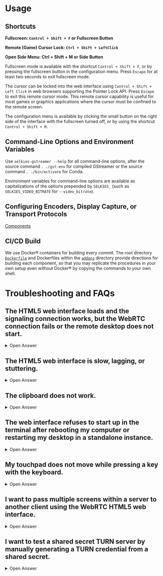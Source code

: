 # Usage

## Shortcuts

**Fullscreen: `Control + Shift + F` or Fullscreen Button**

**Remote (Game) Cursor Lock: `Ctrl + Shift + LeftClick`**

**Open Side Menu: Ctrl + Shift + M or Side Button**

Fullscreen mode is available with the shortcut `Control + Shift + F`, or by pressing the fullscreen button in the configuration menu. Press `Escape` for at least two seconds to exit fullscreen mode.

The cursor can be locked into the web interface using `Control + Shift + Left Click` in web browsers supporting the Pointer Lock API. Press `Escape` to exit this remote cursor mode. This remote cursor capability is useful for most games or graphics applications where the cursor must be confined to the remote screen.

The configuration menu is available by clicking the small button on the right side of the interface with the fullscreen turned off, or by using the shortcut `Control + Shift + M`.

## Command-Line Options and Environment Variables

Use `selkies-gstreamer --help` for all command-line options, after the source command `. ./gst-env` for compiled GStreamer or the source command `. ./bin/activate` for Conda.

Environment variables for command-line options are available as capitalizations of the options prepended by `SELKIES_` (such as `SELKIES_VIDEO_BITRATE` for `--video_bitrate`).

## Configuring Encoders, Display Capture, or Transport Protocols

[Components](component.md#gstreamer-components)

## CI/CD Build

We use Docker® containers for building every commit. The root directory [`Dockerfile`](/Dockerfile) and Dockerfiles within the [`addons`](/addons) directory provide directions for building each component, so that you may replicate the procedures in your own setup even without Docker® by copying the commands to your own shell.

# Troubleshooting and FAQs

## The HTML5 web interface loads and the signaling connection works, but the WebRTC connection fails or the remote desktop does not start.

<details>
  <summary>Open Answer</summary>

First of all, ensure that there is a running PulseAudio or PipeWire-Pulse session as the interface does not establish without an audio server.

**Moreover, check that you are using X.Org instead of Wayland (which is the default in many distributions but not supported) when using an existing display.**

**Then, please read [WebRTC and Firewall Issues](firewall.md).**

Also check if the WebRTC video codec is supported in the web browser, as the server may panic if the codecs do not match. H.264, VP8, and VP9 are supported by all major web browsers.

Moreover, if using HTTP but not HTTPS on a remote host that is not `localhost`, use port forwarding to `localhost` as much as possible. Many browsers do not support WebRTC or relevant features including pointer and keyboard lock in HTTP outside localhost.

If you created the TURN server or the example container inside a VPN-enabled environment or virtual machine and the WebRTC connection fails, then you may need to add the `SELKIES_TURN_HOST` environment variable to the private VPN IP of the TURN server host, such as `192.168.0.2`.

Make sure to also check that you enabled automatic login with your display manager, as the remote desktop cannot access the initial login screen after boot without login. 

</details>

## The HTML5 web interface is slow, lagging, or stuttering.

<details>
  <summary>Open Answer</summary>

**First, check if the TURN server is shown as `staticauth.openrelay.metered.ca` with a `relay` connection, and if so, please read [WebRTC and Firewall Issues](firewall.md).**

**Usually, if the host-client distance is not too far physically, the issue arises from using a Wi-Fi router with bufferbloat issues, especially if you observe stuttering. Try using the [Bufferbloat Test](https://www.waveform.com/tools/bufferbloat) to identify the issue first before moving on.**

If this is the case, first try enabling `--congestion_control`, meant to mitigate such issues in coordination with the web browser.

Moreover, always make sure that there are minimal background network processes, as live interactive streaming is much less tolerant to network fluctuation compared with other forms of video that may load the stream in advance. Using wired ethernet or a good 5GHz Wi-Fi connection is important (wired ethernet will eliminate all remaining issues of a good but slightly stuttering Wi-Fi connection).

Ensure the latency to your TURN server from the server and the client is ideally under 50-75 ms. If the latency is too high, your connection might be too laggy for most interactive 3D applications.

Next, there currently exists a current issue with CPU congestion from the web interface when the side panel is open. Please make sure to test your experience when the side panel is closed.

Also note that a higher framerate will improve performance if you have sufficient bandwidth. This is because one screen refresh from a 60 fps screen takes 16.67 ms at a time, while one screen refresh from a 15 fps screen inevitably takes 66.67 ms, and therefore inherently causes a visible lag. Also try to keep the total bitrate reasonable, keeping around your service level agreement (SLA) bandwidth (which might be different from your maximum bandwidth contract).

If the latency becomes higher while the screen is idle or the tab is not focused for a long time, the internal efficiency control mechanism of the web browser may activate, which will be resolved automatically after a few seconds if there is new activity.

If it does not, disable all power saving or efficiency features available in the web browser. In Windows 10 or 11, try `Start > Settings > System > Power & battery > Power mode > Best performance`. Also, note that if you saturate your CPU or GPU with an application on the host, the remote desktop interface will also substantially slow down as it cannot use the CPU or GPU enough to decode the screen. Also, check for GPU driver/firmware updates in the client computer.

However, it might be that the parameters for the WebRTC interface, video encoders, the RTP payloader, or other [GStreamer](https://gstreamer.freedesktop.org) plugins are not optimized enough. If you find that it is the case, we always welcome [contributions](development.md). If your changes show noticeably better results in the same conditions, please make a [Pull Request](https://github.com/selkies-project/selkies-gstreamer/pulls), or tell us about the parameters in any channel that we can reach so that we could also test.

</details>

## The clipboard does not work.

<details>
  <summary>Open Answer</summary>

This is very likely a web browser constraint that is applied because you are using HTTP for an address to the web interface that is not localhost. The clipboard only works when you use HTTPS (with a valid or self-signed certificate), or when accessing localhost (some browsers do not support this as well). You could use port forwarding to access through localhost or obtain an HTTPS certificate.

</details>

## The web interface refuses to start up in the terminal after rebooting my computer or restarting my desktop in a standalone instance.

<details>
  <summary>Open Answer</summary>

This is because the desktop session starts as `root` when the user is not logged in. Next time, set up automatic login in the settings with the user you want to use.

In order to use the web interface when this is not possible (or when you are using SSH or other forms of remote access), check `sudo systemctl status sddm`, `sudo systemctl status lightdm`, or `sudo systemctl status gdm3` (use your display session manager) and find the path next to the `-auth` argument. Set the environment variable `XAUTHORITY` to the path you found while running Selkies-GStreamer as `root` or `sudo`.

</details>

## My touchpad does not move while pressing a key with the keyboard.

<details>
  <summary>Open Answer</summary>

This is a setting from the client operating system and will show the same behavior with any other application. In Windows, go to `Settings > Bluetooth & devices > Touchpad > Taps` to increase your touchpad sensitivity. In Linux or Mac, turn off the setting `Touchpad > Disable while typing`.

</details>

## I want to pass multiple screens within a server to another client using the WebRTC HTML5 web interface.

<details>
  <summary>Open Answer</summary>

You can start a new instance of Selkies-GStreamer by changing the `DISPLAY` environment variable (or even use the same one for multiple instances) and setting a different web interface port in a different terminal to pass a different screen simultaneously to your current screen. Reverse proxy server/web servers supporting WebSocket such as `nginx` can be utilized to expose the interfaces to multiple users in different paths.

</details>

## I want to test a shared secret TURN server by manually generating a TURN credential from a shared secret.

<details>
  <summary>Open Answer</summary>

Try the [TURN-REST Container](component.md#turn-rest) or its underlying turn-rest `app.py` Flask web application. This will output TURN credentials automatically when the Docker®/Podman options `-e TURN_SHARED_SECRET=`, `-e TURN_HOST=`, `-e TURN_PORT=`, `-e TURN_PROTOCOL=`, `-e TURN_TLS=` or environment variables `export TURN_SHARED_SECRET=`, `export TURN_HOST=`, `export TURN_PORT=`, `export TURN_PROTOCOL=`, `export TURN_TLS=` are set.

The below steps can be used when you want to test your TURN server configured with a shared secret instead of the legacy username/password authentication:

**1. Run the [Example Container](component.md#example-container) (fill in `DISTRIB_RELEASE` to Ubuntu versions such as `24.04`):**

```bash
docker run --name selkies -it -d --rm -p 8080:8080 -p 3478:3478 ghcr.io/selkies-project/selkies-gstreamer/gst-py-example:main-ubuntu${DISTRIB_RELEASE}
docker exec -it selkies bash
```

**2. From inside the test container, call the `generate_rtc_config` method.**

```bash
export SELKIES_TURN_HOST="YOUR_TURN_HOST"
export SELKIES_TURN_PORT="YOUR_TURN_PORT"
export SELKIES_TURN_SECRET="YOUR_SHARED_SECRET"
export SELKIES_TURN_USER="user"

python3 -c 'import os;from selkies_gstreamer.signalling_web import generate_rtc_config; print(generate_rtc_config(os.environ["SELKIES_TURN_HOST"], os.environ["SELKIES_TURN_PORT"], os.environ["SELKIES_TURN_SECRET"], os.environ["SELKIES_TURN_USER"]))'
```

Using both methods, you can then test your TURN server configuration from the [Trickle ICE](https://webrtc.github.io/samples/src/content/peerconnection/trickle-ice/) website.

</details>
